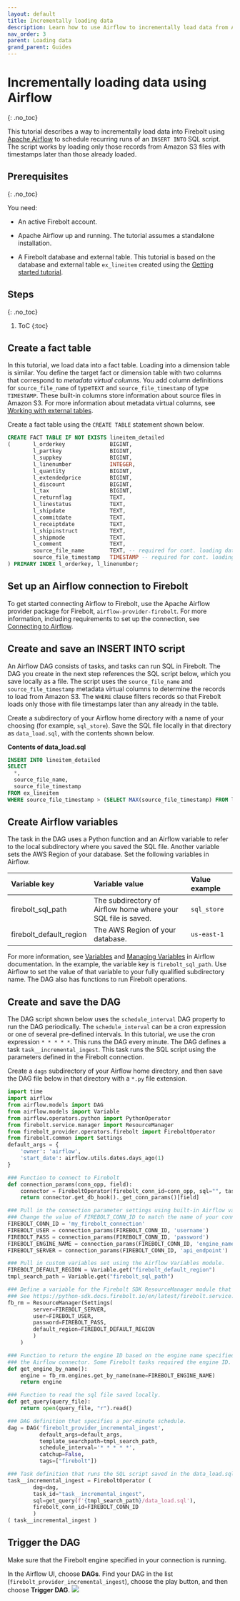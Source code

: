 ```yaml
---
layout: default
title: Incrementally loading data
description: Learn how to use Airflow to incrementally load data from Amazon S3 into Firebolt.
nav_order: 3
parent: Loading data
grand_parent: Guides
---
```


# Incrementally loading data using Airflow
{: .no_toc}

This tutorial describes a way to incrementally load data into Firebolt using [Apache Airflow](https://airflow.apache.org/docs/apache-airflow/stable/index.html) to schedule recurring runs of an `INSERT INTO` SQL script. The script works by loading only those records from Amazon S3 files with timestamps later than those already loaded.

## Prerequisites
{: .no_toc}

You need:

* An active Firebolt account.

* Apache Airflow up and running. The tutorial assumes a standalone installation.

* A Firebolt database and external table. This tutorial is based on the database and external table `ex_lineitem` created using the [Getting started tutorial](../getting-started.md).

## Steps
{: .no_toc}

1. ToC
{:toc}

## Create a fact table

In this tutorial, we load data into a fact table. Loading into a dimension table is similar. You define the target fact or dimension table with two columns that correspond to *metadata virtual columns*. You add column definitions for `source_file_name` of type`TEXT` and `source_file_timestamp` of type `TIMESTAMP`. These built-in columns store information about source files in Amazon S3. For more information about metadata virtual columns, see [Working with external tables](./working-with-external-tables.md).

Create a fact table using the `CREATE TABLE` statement shown below.

```sql
CREATE FACT TABLE IF NOT EXISTS lineitem_detailed
(       l_orderkey              BIGINT,
        l_partkey               BIGINT,
        l_suppkey               BIGINT,
        l_linenumber            INTEGER,
        l_quantity              BIGINT,
        l_extendedprice         BIGINT,
        l_discount              BIGINT,
        l_tax                   BIGINT,
        l_returnflag            TEXT,
        l_linestatus            TEXT,
        l_shipdate              TEXT,
        l_commitdate            TEXT,
        l_receiptdate           TEXT,
        l_shipinstruct          TEXT,
        l_shipmode              TEXT,
        l_comment               TEXT,
        source_file_name        TEXT, -- required for cont. loading data
        source_file_timestamp   TIMESTAMP -- required for cont. loading data
) PRIMARY INDEX l_orderkey, l_linenumber;
```

## Set up an Airflow connection to Firebolt

To get started connecting Airflow to Firebolt, use the Apache Airflow provider package for Firebolt, `airflow-provider-firebolt`. For more information, including requirements to set up the connection, see [Connecting to Airflow](../integrations/data-orchestration/airflow.md).

## Create and save an INSERT INTO script

An Airflow DAG consists of tasks, and tasks can run SQL in Firebolt. The DAG you create in the next step references the SQL script below, which you save locally as a file. The script uses the `source_file_name` and `source_file_timestamp` metadata virtual columns to determine the records to load from Amazon S3. The `WHERE` clause filters records so that Firebolt loads only those with file timestamps later than any already in the table.

Create a subdirectory of your Airflow home directory with a name of your choosing (for example, `sql_store`). Save the SQL file locally in that directory as `data_load.sql`, with the contents shown below. 

**Contents of data_load.sql**

```sql
INSERT INTO lineitem_detailed 
SELECT 
  *, 
  source_file_name, 
  source_file_timestamp
FROM ex_lineitem
WHERE source_file_timestamp > (SELECT MAX(source_file_timestamp) FROM lineitem_detailed);
```

## Create Airflow variables

The task in the DAG uses a Python function and an Airflow variable to refer to the local subdirectory where you saved the SQL file. Another variable sets the AWS Region of your database. Set the following variables in Airflow.

| Variable key            | Variable value                                                  | Value example |
| :---------------------  | :-------------------------------------------------------------- | :------------ |
| firebolt_sql_path       | The subdirectory of Airflow home where your SQL file is saved.  | `sql_store`   |
| firebolt_default_region | The AWS Region of your database.                                | `us-east-1`   |
 
For more information, see [Variables](https://airflow.apache.org/docs/apache-airflow/stable/concepts/variables.html) and [Managing Variables](https://airflow.apache.org/docs/apache-airflow/stable/howto/variable.html) in Airflow documentation. In the example, the variable key is `firebolt_sql_path`. Use Airflow to set the value of that variable to your fully qualified subdirectory name. The DAG also has functions to run Firebolt operations.

## Create and save the DAG

The DAG script shown below uses the `schedule_interval` DAG property to run the DAG periodically. The `schedule_interval` can be a cron expression or one of several pre-defined intervals. In this tutorial, we use the cron expression `* * * * *`. This runs the DAG every minute. The DAG defines a task `task__incremental_ingest`. This task runs the SQL script using the parameters defined in the Firebolt connection. 

Create a `dags` subdirectory of your Airflow home directory, and then save the DAG file below in that directory with a `*.py` file extension. 

```python
import time
import airflow
from airflow.models import DAG
from airflow.models import Variable
from airflow.operators.python import PythonOperator
from firebolt.service.manager import ResourceManager
from firebolt_provider.operators.firebolt import FireboltOperator
from firebolt.common import Settings
default_args = {
    'owner': 'airflow',
    'start_date': airflow.utils.dates.days_ago(1)
}

### Function to connect to Firebolt
def connection_params(conn_opp, field):
    connector = FireboltOperator(firebolt_conn_id=conn_opp, sql="", task_id="CONNECT")
    return connector.get_db_hook()._get_conn_params()[field]

### Pull in the connection parameter settings using built-in Airflow variables.
### Change the value of FIREBOLT_CONN_ID to match the name of your connector.
FIREBOLT_CONN_ID = 'my_firebolt_connection'
FIREBOLT_USER = connection_params(FIREBOLT_CONN_ID, 'username')
FIREBOLT_PASS = connection_params(FIREBOLT_CONN_ID, 'password')
FIREBOLT_ENGINE_NAME = connection_params(FIREBOLT_CONN_ID, 'engine_name')
FIREBOLT_SERVER = connection_params(FIREBOLT_CONN_ID, 'api_endpoint')

### Pull in custom variables set using the Airflow Variables module.
FIREBOLT_DEFAULT_REGION = Variable.get("firebolt_default_region")
tmpl_search_path = Variable.get("firebolt_sql_path")

### Define a variable for the Firebolt SDK ResourceManager module that can access database resources.
### See https://python-sdk.docs.firebolt.io/en/latest/firebolt.service.html#module-firebolt.service.manager.
fb_rm = ResourceManager(Settings(
        server=FIREBOLT_SERVER,
        user=FIREBOLT_USER,
        password=FIREBOLT_PASS,
        default_region=FIREBOLT_DEFAULT_REGION
        )
    )

### Function to return the engine ID based on the engine name specified in
### the Airflow connector. Some Firebolt tasks required the engine ID.
def get_engine_by_name():
    engine = fb_rm.engines.get_by_name(name=FIREBOLT_ENGINE_NAME)
    return engine

### Function to read the sql file saved locally. 
def get_query(query_file):
    return open(query_file, "r").read()

### DAG definition that specifies a per-minute schedule. 
dag = DAG('firebolt_provider_incremental_ingest',
          default_args=default_args,
          template_searchpath=tmpl_search_path,
          schedule_interval='* * * * *',
          catchup=False,
          tags=["firebolt"])

### Task definition that runs the SQL script saved in the data_load.sql file. 
task__incremental_ingest = FireboltOperator (
        dag=dag,
        task_id="task__incremental_ingest",
        sql=get_query(f'{tmpl_search_path}/data_load.sql'),
        firebolt_conn_id=FIREBOLT_CONN_ID
        )
( task__incremental_ingest )
```

## Trigger the DAG

Make sure that the Firebolt engine specified in your connection is running.

In the Airflow UI, choose **DAGs**. Find your DAG in the list (`firebolt_provider_incremental_ingest`), choose the play button, and then choose **Trigger DAG**.
![](../assets/images/airflow_trigger_dag.png)
